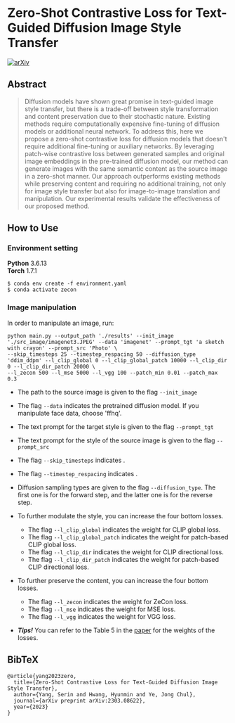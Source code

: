 # Zero-Shot Contrastive Loss for Text-Guided Diffusion Image Style Transfer

[![arXiv](https://img.shields.io/badge/arXiv-2303.08622-b31b1b.svg)](https://arxiv.org/abs/2303.08622)

## Abstract
> Diffusion models have shown great promise in text-guided image style transfer, but there is a trade-off between style transformation and content preservation due to their stochastic nature. Existing methods require computationally expensive fine-tuning of diffusion models or additional neural network. To address this, here we propose a zero-shot contrastive loss for diffusion models that doesn't require additional fine-tuning or auxiliary networks. By leveraging patch-wise contrastive loss between generated samples and original image embeddings in the pre-trained diffusion model, our method can generate images with the same semantic content as the source image in a zero-shot manner. Our approach outperforms existing methods while preserving content and requiring no additional training, not only for image style transfer but also for image-to-image translation and manipulation. Our experimental results validate the effectiveness of our proposed method.


## How to Use
### Environment setting
**Python** 3.6.13 \
**Torch** 1.7.1 
```
$ conda env create -f environment.yaml
$ conda activate zecon
```

### Image manipulation
In order to manipulate an image, run:
```
python main.py --output_path './results' --init_image './src_image/imagenet3.JPEG' --data 'imagenet' --prompt_tgt 'a sketch with crayon' --prompt_src 'Photo' \
--skip_timesteps 25 --timestep_respacing 50 --diffusion_type 'ddim_ddpm' --l_clip_global 0 --l_clip_global_patch 10000 --l_clip_dir 0 --l_clip_dir_patch 20000 \
--l_zecon 500 --l_mse 5000 --l_vgg 100 --patch_min 0.01 --patch_max 0.3
```
+ The path to the source image is given to the flag ```--init_image```
+ The flag ```--data``` indicates the pretrained diffusion model. If you manipulate face data, choose 'ffhq'.
+ The text prompt for the target style is given to the flag ```--prompt_tgt```
+ The text prompt for the style of the source image is given to the flag ```--prompt_src```
+ The flag ```--skip_timesteps``` indicates .
+ The flag ```--timestep_respacing``` indicates .
+ Diffusion sampling types are given to the flag ```--diffusion_type```. The first one is for the forward step, and the latter one is for the reverse step.


+ To further modulate the style, you can increase the four bottom losses.
  + The flag ```--l_clip_global``` indicates the weight for CLIP global loss.
  + The flag ```--l_clip_global_patch``` indicates the weight for patch-based CLIP global loss.
  + The flag ```--l_clip_dir``` indicates the weight for CLIP directional loss.
  + The flag ```--l_clip_dir_patch``` indicates the weight for patch-based CLIP directional loss.
+ To further preserve the content, you can increase the four bottom losses.
  + The flag ```--l_zecon``` indicates the weight for ZeCon loss.
  + The flag ```--l_mse``` indicates the weight for MSE loss.
  + The flag ```--l_vgg``` indicates the weight for VGG loss.
+ ***Tips!*** You can refer to the Table 5 in the [paper](https://arxiv.org/pdf/2303.08622.pdf) for the weights of the losses.


## BibTeX

```
@article{yang2023zero,
  title={Zero-Shot Contrastive Loss for Text-Guided Diffusion Image Style Transfer},
  author={Yang, Serin and Hwang, Hyunmin and Ye, Jong Chul},
  journal={arXiv preprint arXiv:2303.08622},
  year={2023}
}
```
